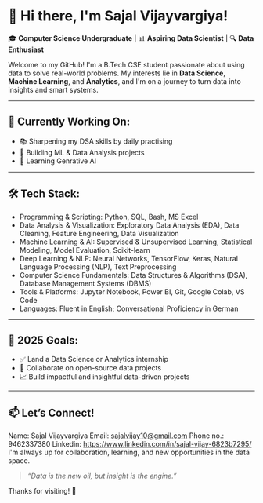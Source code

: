 # 👋 Hi there, I'm Sajal Vijayvargiya!

🎓 **Computer Science Undergraduate** | 📊 **Aspiring Data Scientist** | 🔍 **Data Enthusiast**

Welcome to my GitHub! I'm a B.Tech CSE student passionate about using data to solve real-world problems. My interests lie in **Data Science**, **Machine Learning**, and **Analytics**, and I'm on a journey to turn data into insights and smart systems.

---

## 🚀 Currently Working On:
- 📚 Sharpening my DSA skills by daily practising
- 🧪 Building ML & Data Analysis projects 
- 🧠 Learning Genrative AI 

---

## 🛠️ Tech Stack:
- Programming & Scripting: Python, SQL, Bash, MS Excel 
- Data Analysis & Visualization: Exploratory Data Analysis (EDA), Data Cleaning, Feature Engineering, Data Visualization 
- Machine Learning & AI: Supervised & Unsupervised Learning, Statistical Modeling, Model Evaluation, Scikit-learn 
- Deep Learning & NLP: Neural Networks, TensorFlow, Keras, Natural Language Processing (NLP), Text Preprocessing 
- Computer Science Fundamentals: Data Structures & Algorithms (DSA), Database Management Systems (DBMS) 
- Tools & Platforms: Jupyter Notebook, Power BI, Git, Google Colab, VS Code 
- Languages: Fluent in English; Conversational Proficiency in German

---

## 🎯 2025 Goals:
- ✅ Land a Data Science or Analytics internship
- 🔗 Collaborate on open-source data projects
- 📈 Build impactful and insightful data-driven projects

---

## 📫 Let’s Connect!
Name: Sajal Vijayvargiya
Email: sajalvijay10@gmail.com
Phone no.: 9462337380
Linkedin: https://www.linkedin.com/in/sajal-vijay-6823b7295/
I'm always up for collaboration, learning, and new opportunities in the data space.

> _“Data is the new oil, but insight is the engine.”_

Thanks for visiting! 🌟
